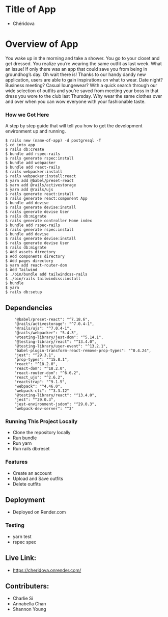 # Title of App 

* Chéridova

# Overview of App

You wake up in the morning and take a shower. You go to your closet and get dressed. You realize you’re wearing the same outfit as last week. What an issue! If only there was an app that could save you from being in groundhog’s day. Oh wait there is! Thanks to our handy dandy new application, users are able to gain inspirations on what to wear. Date night? Business meeting? Casual loungewear? With a quick search through our wide selection of outfits and you’re saved from meeting your boss in that dress you wore to the club last Thursday. Why wear the same clothes over and over when you can wow everyone with your fashionable taste.


### How we Got Here

A step by step guide that will tell you how to get the development environment up and running.

```
$ rails new (name-of-app) -d postgresql -T
$ cd into app
$ rails db:create
$ bundle add rspec-rails
$ rails generate rspec:install
$ bundle add webpacker
$ bundle add react-rails
$ rails webpacker:install
$ rails webpacker:install:react
$ yarn add @babel/preset-react
$ yarn add @rails/activestorage
$ yarn add @rails/ujs
$ rails generate react:install
$ rails generate react:component App
$ bundle add devise
$ rails generate devise:install
$ rails generate devise User
$ rails db:migrate
$ rails generate controller Home index
$ bundle add rspec-rails
$ rails generate rspec:install
$ bundle add devise
$ rails generate devise:install
$ rails generate devise User
$ rails db:migrate
$ Add assets directory
$ Add components directory
$ Add pages directory
$ yarn add react-router-dom
$ Add Tailwind
$ ./bin/bundle add tailwindcss-rails
$ ./bin/rails tailwindcss:install
$ bundle
$ yarn
$ rails db:setup

```

## Dependencies

```
    "@babel/preset-react": "^7.18.6",
    "@rails/activestorage": "^7.0.4-1",
    "@rails/ujs": "^7.0.4-1",
    "@rails/webpacker": "5.4.3",
    "@testing-library/jest-dom": "^5.14.1",
    "@testing-library/react": "^13.4.0",
    "@testing-library/user-event": "^13.2.1",
    "babel-plugin-transform-react-remove-prop-types": "^0.4.24",
    "jest": "^29.3.1",
    "prop-types": "^15.8.1",
    "react": "^18.2.0",
    "react-dom": "^18.2.0",
    "react-router-dom": "^6.6.2",
    "react_ujs": "^2.6.2",
    "reactstrap": "^9.1.5",
    "webpack": "^4.46.0",
    "webpack-cli": "^3.3.12"
    "@testing-library/react": "^13.4.0",
    "jest": "^29.0.3",
    "jest-environment-jsdom": "^29.0.3",
    "webpack-dev-server": "^3"

```
### Running This Project Locally
* Clone the repository locally
* Run bundle
* Run yarn
* Run rails db:reset

### Features
* Create an account
* Upload and Save outfits
* Delete outfits

## Deployment
* Deployed on Render.com


### Testing
* yarn test
* rspec spec


 ## Live Link: 
* https://cheridova.onrender.com/


## Contributers:
* Charlie Si
* Annabella Chan
* Shannon Young
